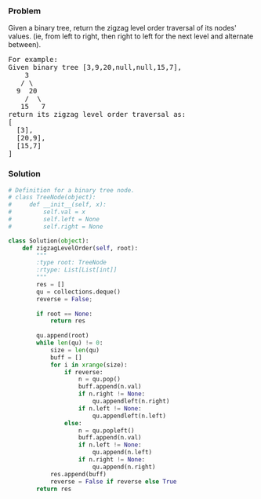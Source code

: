 ### Problem
Given a binary tree, return the zigzag level order traversal of its nodes' values. (ie, from left to right, then right to left for the next level and alternate between).
<pre>
For example:
Given binary tree [3,9,20,null,null,15,7],
    3
   / \
  9  20
    /  \
   15   7
return its zigzag level order traversal as:
[
  [3],
  [20,9],
  [15,7]
]
</pre>
### Solution
```python
# Definition for a binary tree node.
# class TreeNode(object):
#     def __init__(self, x):
#         self.val = x
#         self.left = None
#         self.right = None

class Solution(object):
    def zigzagLevelOrder(self, root):
        """
        :type root: TreeNode
        :rtype: List[List[int]]
        """
        res = []
        qu = collections.deque()
        reverse = False;
        
        if root == None:
            return res
        
        qu.append(root)
        while len(qu) != 0:
            size = len(qu)
            buff = []
            for i in xrange(size):
                if reverse:
                    n = qu.pop()
                    buff.append(n.val)
                    if n.right != None:
                        qu.appendleft(n.right)
                    if n.left != None:
                        qu.appendleft(n.left)
                else:
                    n = qu.popleft()
                    buff.append(n.val)
                    if n.left != None:
                        qu.append(n.left)
                    if n.right != None:
                        qu.append(n.right)
            res.append(buff)
            reverse = False if reverse else True
        return res
```